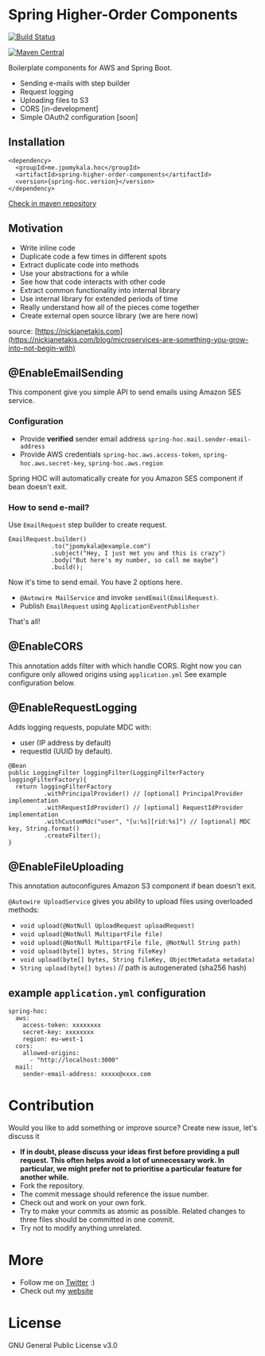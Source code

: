 # Spring Higher-Order Components

[![Build Status](https://travis-ci.org/jpomykala/spring-higher-order-components.svg?branch=master)](https://travis-ci.org/jpomykala/spring-higher-order-components)

[![Maven Central](https://maven-badges.herokuapp.com/maven-central/me.jpomykala.hoc/spring-higher-order-components/badge.svg)](https://maven-badges.herokuapp.com/maven-central/me.jpomykala.hoc/spring-higher-order-components)

Boilerplate components for AWS and Spring Boot. 
- Sending e-mails with step builder
- Request logging 
- Uploading files to S3
- CORS [in-development]
- Simple OAuth2 configuration [soon]



## Installation
```
<dependency>
  <groupId>me.jpomykala.hoc</groupId>
  <artifactId>spring-higher-order-components</artifactId>
  <version>{spring-hoc.version}</version>
</dependency>
```

[Check in maven repository](https://mvnrepository.com/artifact/me.jpomykala.hoc/spring-higher-order-components)

## Motivation

- Write inline code
- Duplicate code a few times in different spots
- Extract duplicate code into methods
- Use your abstractions for a while
- See how that code interacts with other code
- Extract common functionality into internal library
- Use internal library for extended periods of time
- Really understand how all of the pieces come together
- Create external open source library (we are here now)

source: [https://nickjanetakis.com](https://nickjanetakis.com/blog/microservices-are-something-you-grow-into-not-begin-with)

## @EnableEmailSending

This component give you simple API to send emails using Amazon SES service. 

### Configuration

- Provide **verified** sender email address ``spring-hoc.mail.sender-email-address``
- Provide AWS credentials ``spring-hoc.aws.access-token``, ``spring-hoc.aws.secret-key``, ``spring-hoc.aws.region``

Spring HOC will automatically create for you Amazon SES component if bean doesn't exit.

### How to send e-mail?

Use ``EmailRequest`` step builder to create request.

```
EmailRequest.builder()
            .to("jpomykala@example.com")
            .subject("Hey, I just met you and this is crazy")
            .body("But here's my number, so call me maybe")
            .build();
```

Now it's time to send email. You have 2 options here.
- ``@Autowire MailService`` and invoke ``sendEmail(EmailRequest)``.
- Publish ``EmailRequest`` using ``ApplicationEventPublisher``

That's all!

## @EnableCORS

This annotation adds filter with which handle CORS. Right now you can configure only allowed origins using ``application.yml`` See example configuration below.

## @EnableRequestLogging

Adds logging requests, populate MDC with:
- user (IP address by default)
- requestId (UUID by default).

```
@Bean
public LoggingFilter loggingFilter(LoggingFilterFactory loggingFilterFactory){
  return loggingFilterFactory
          .withPrincipalProvider() // [optional] PrincipalProvider implementation 
          .withRequestIdProvider() // [optional] RequestIdProvider implementation
          .withCustomMdc("user", "[u:%s][rid:%s]") // [optional] MDC key, String.format()
          .createFilter();
}
```

## @EnableFileUploading

This annotation autoconfigures Amazon S3 component if bean doesn't exit.

``@Autowire UploadService`` gives you ability to upload files using overloaded methods:
- ``void upload(@NotNull UploadRequest uploadRequest)``
- ``void upload(@NotNull MultipartFile file)``
- ``void upload(@NotNull MultipartFile file, @NotNull String path)``
- ``void upload(byte[] bytes, String fileKey)``
- ``void upload(byte[] bytes, String fileKey, ObjectMetadata metadata)``
- ``String upload(byte[] bytes)`` // path is autogenerated (sha256 hash)

## example ``application.yml`` configuration

```
spring-hoc:
  aws:
    access-token: xxxxxxxx
    secret-key: xxxxxxxx
    region: eu-west-1
  cors:
    allowed-origins:
      - "http://localhost:3000"
  mail:
    sender-email-address: xxxxx@xxxx.com    
```


# Contribution

Would you like to add something or improve source? Create new issue, let's discuss it 

- **If in doubt, please discuss your ideas first before providing a pull request. This often helps avoid a lot of unnecessary work. In particular, we might prefer not to prioritise a particular feature for another while.**
- Fork the repository.
- The commit message should reference the issue number.
- Check out and work on your own fork.
- Try to make your commits as atomic as possible. Related changes to three files should be committed in one commit.
- Try not to modify anything unrelated.

# More
- Follow me on [Twitter](https://twitter.com/jakub_pomykala) :)
- Check out my [website](https://jpomykala.github.io)

# License
GNU General Public License v3.0
